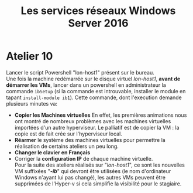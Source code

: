 ﻿---
ref: m20741B
title: Les services réseaux Windows Server 2016
---
# Atelier 10
Lancer le script Powershell "lon-host1" présent sur le bureau.  
Une fois la machine redémarrée sur le disque virtuel *lon-host1*, **avant de démarrer les VMs**, lancer dans un powershell en administrateur la commande `ibSetup` (si la commande est introuvable, installer le module en tapant `install-module ib1`). Cette commande, dont l'execution demande plusieurs minutes va:
- **Copier les Machines virtuelles** En effet, les premières animations nous ont montré de nombreux problèmes avec les machines virtuelles importées d'un autre hyperviseur. Le palliatif est de copier la VM : la copie est de fait crée sur l'hyperviseur local.
- **Réarmer** le système des machines virtuelles pour permettre la réalisation de certains ateliers un peu long.
- **Changer le clavier en Français**
- Corriger la **configuration IP** de chaque machine virtuelle.  
Pour la suite des ateliers réalisés sur "*lon-host1*", ce sont les nouvelles VM suffixées "***-ib***" qui devront être utilisées (le nom d'ordinateur Windows n'ayant lui pas changé), les autres VMs peuvent être supprimées de l'Hyper-v si cela simplifie la visibilité pour le stagiaire.